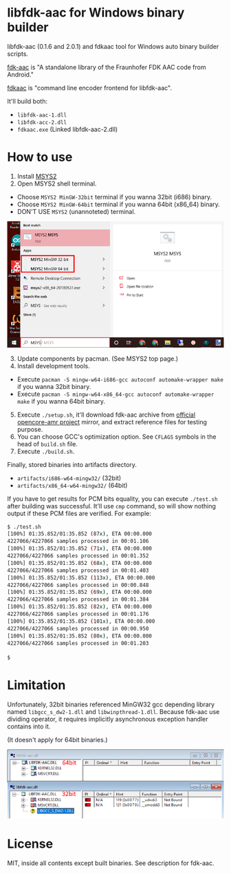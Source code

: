# libfdk-aac for Windows binary builder

libfdk-aac (0.1.6 and 2.0.1) and fdkaac tool for Windows auto binary builder scripts.

[fdk-aac](https://github.com/mstorsjo/fdk-aac) is "A standalone library of the Fraunhofer FDK AAC code from Android."

[fdkaac](https://github.com/nu774/fdkaac) is "command line encoder frontend for libfdk-aac".

It'll build both:

* `libfdk-aac-1.dll`
* `libfdk-acc-2.dll`
* `fdkaac.exe` (Linked libfdk-aac-2.dll)

# How to use

1. Install [MSYS2](http://www.msys2.org/)
2. Open MSYS2 shell terminal.
  * Choose `MSYS2 MinGW-32bit` terminal if you wanna 32bit (i686) binary.
  * Choose `MSYS2 MinGW-64bit` terminal if you wanna 64bit (x86_64) binary.
  * DON'T USE `MSYS2` (unannoteted) terminal.
  
  ![Terminals](Images/terminals.png)
  
3. Update components by pacman. (See MSYS2 top page.)
4. Install development tools.
  * Execute `pacman -S mingw-w64-i686-gcc autoconf automake-wrapper make` if you wanna 32bit binary.
  * Execute `pacman -S mingw-w64-x86_64-gcc autoconf automake-wrapper make` if you wanna 64bit binary.
5. Execute `./setup.sh`, it'll download fdk-aac archive from [official opencore-amr project](https://sourceforge.net/projects/opencore-amr/) mirror, and extract reference files for testing purpose.
6. You can choose GCC's optimization option. See `CFLAGS` symbols in the head of `build.sh` file.
7. Execute `./build.sh`.

Finally, stored binaries into artifacts directory.
  * `artifacts/i686-w64-mingw32/` (32bit)
  * `artifacts/x86_64-w64-mingw32/` (64bit)

If you have to get results for PCM bits equality, you can execute `./test.sh` after building was successful. It'll use `cmp` command, so will show nothing output if these PCM files are verified. For example:

```sh
$ ./test.sh
[100%] 01:35.852/01:35.852 (87x), ETA 00:00.000
4227066/4227066 samples processed in 00:01.106
[100%] 01:35.852/01:35.852 (71x), ETA 00:00.000
4227066/4227066 samples processed in 00:01.352
[100%] 01:35.852/01:35.852 (68x), ETA 00:00.000
4227066/4227066 samples processed in 00:01.403
[100%] 01:35.852/01:35.852 (113x), ETA 00:00.000
4227066/4227066 samples processed in 00:00.848
[100%] 01:35.852/01:35.852 (69x), ETA 00:00.000
4227066/4227066 samples processed in 00:01.384
[100%] 01:35.852/01:35.852 (82x), ETA 00:00.000
4227066/4227066 samples processed in 00:01.176
[100%] 01:35.852/01:35.852 (101x), ETA 00:00.000
4227066/4227066 samples processed in 00:00.950
[100%] 01:35.852/01:35.852 (80x), ETA 00:00.000
4227066/4227066 samples processed in 00:01.203

$
```

# Limitation

Unfortunately, 32bit binaries referenced MinGW32 gcc depending library named `libgcc_s_dw2-1.dll` and `libwinpthread-1.dll`. Because fdk-aac use dividing operator, it requires implicitly asynchronous exception handler contains into it.

(It doesn't apply for 64bit binaries.)

![Dependency walker](Images/depends.png)

# License

MIT, inside all contents except built binaries. See description for fdk-aac.
